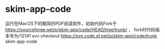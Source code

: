 # skim-app-code

运行在MacOS下的精简的PDF阅读软件，初始代码Fork于 https://sourceforge.net/p/skim-app/code/HEAD/tree/trunk/ ，
fork时代码版本号为r12141
svn checkout https://svn.code.sf.net/p/skim-app/code/trunk skim-app-code
